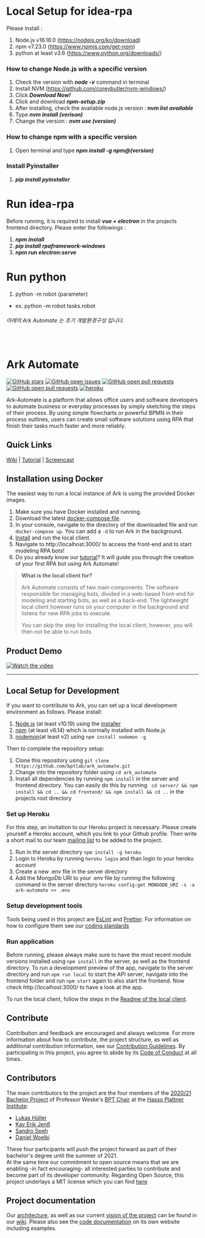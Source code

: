 # Local Setup for idea-rpa 

Please install :
1. Node.js v16.18.0 (https://nodejs.org/ko/download)
2. npm v7.23.0 (https://www.npmjs.com/get-npm)
3. python at least v3.6 (https://www.python.org/downloads/)

### How to change Node.js with a specific version
1. Check the version with ***node -v*** command in terminal
2. Install NVM (https://github.com/coreybutler/nvm-windows/)
3. Click ***Download Now!***  
4. Click and download ***npm-setup.zip***
5. After installing, check the available node.js version : ***nvm list available*** 
6. Type ***nvm install (verison)***
7. Change the version : ***nvm use (version)***


### How to change npm with a specific version
1. Open terminal and type ***npm install -g npm@(version)***

### Install Pyinstaller
1. ***pip install pyinstaller*** 


# Run idea-rpa
Before running, it is required to install ***vue + electron*** in the projects frontend directory. Please enter the followings :
1. ***npm install***
2. ***pip install rpaframework-windows***
3. ***npm run electron:serve***


# Run python 
1. python -m robot (parameter)
- ex. python -m robot tasks.robot


###### 아래의 Ark Automate 는 초기 개발환경구성 입니다. 
</br>




# Ark Automate

[![GitHub stars](https://img.shields.io/github/stars/bptlab/ark_automate)](https://github.com/bptlab/ark_automate)
[![GitHub open issues](https://img.shields.io/github/issues/bptlab/ark_automate)](https://github.com/bptlab/ark_automate/issues)
[![GitHub open pull requests](https://img.shields.io/github/issues-closed/bptlab/ark_automate)](https://github.com/bptlab/ark_automate/issues)
[![GitHub open pull requests](https://img.shields.io/github/issues-pr/bptlab/ark_automate)](https://github.com/bptlab/ark_automate/issues)
[![heroku](https://heroku-badge.herokuapp.com/?app=ark-automate&root=App.js)](https://heroku-badge.herokuapp.com/App.js)

Ark-Automate is a platform that allows office users and software developers to automate business or everyday processes by simply sketching the steps of their process. By using simple flowcharts or powerful BPMN in their process outlines, users can create small software solutions using RPA that finish their tasks much faster and more reliably.

## Quick Links

[Wiki](https://github.com/bptlab/ark_automate/wiki) | 
[Tutorial](https://github.com/bptlab/ark_automate/wiki/tutorial) | 
[Screencast](https://www.youtube.com/watch?v=EIbrYbvtknI)

## Installation using Docker

The easiest way to run a local instance of Ark is using the provided Docker images.

1. Make sure you have Docker installed and running.
1. Download the latest [docker-compose file](https://raw.githubusercontent.com/bptlab/ark_automate/docker-deployment/docker-compose.yml).
1. In your console, navigate to the directory of the downloaded file and run `docker-compose up`. You can add a `-d` to run Ark in the background.
1. [Install](https://github.com/bptlab/ark_automate_local#setup) and run the local client.
1. Navigate to http://localhost:3000/ to access the front-end and to start modeling RPA bots!
1. Do you already know our [tutorial](https://github.com/bptlab/ark_automate/wiki/tutorial)? It will guide you through the creation of your first RPA bot using Ark Automate!

> **What is the local client for?**
> 
> Ark Automate consists of two main components:
> The software responsible for managing bots, divided in a web-based front-end for modeling and starting bots, as well as a back-end.
> The lightweight local client however runs on your computer in the background and listens for new RPA jobs to execute.
> 
> You can skip the step for installing the local client, however, you will then not be able to run bots.

## Product Demo

[![Watch the video](https://i.imgur.com/Q9UTQSY.png)](https://www.youtube.com/watch?v=EIbrYbvtknI)

---

## Local Setup for Development

If you want to contribute to Ark, you can set up a local development environment as follows.
Please install:

1. [Node.js](https://nodejs.org/en/) (at least v10.19) using the [installer](https://nodejs.org/en/download/)
2. [npm](https://www.npmjs.com/get-npm) (at least v6.14) which is normally installed with Node.js
3. [nodemon](https://www.npmjs.com/package/nodemon)(at least v2) using `npm install nodemon -g`

Then to complete the repository setup:

1. Clone this repository using `git clone https://github.com/bptlab/ark_automate.git`
2. Change into the repository folder using `cd ark_automate`
3. Install all dependencies by running `npm install` in the server and frontend directory. You can easily do this by running ` cd server/ && npm install && cd .. && cd frontend/ && npm install && cd ..` in the projects root directory

### Set up Heroku

For this step, an invitation to our Heroku project is necessary. Please create yourself a Heroku account, which you link to your Github profile. Then write a short mail to our team [mailing list](mailto:bpmw2020@gmail.com) to be added to the project.

1. Run in the server directory `npm install -g heroku`
2. Login to Heroku by running `heroku login` and than login to your heroku account
3. Create a new .env file in the server directory
4. Add the MongoDb URI to your .env file by running the following command in the server directory `heroku config:get MONGODB_URI -s -a ark-automate >> .env`

### Setup development tools

Tools being used in this project are [EsLint](https://eslint.org/) and [Prettier](https://prettier.io/). For information on how to configure them see our [coding standards](https://github.com/bptlab/ark_automate/wiki/Coding-standards#tools)

### Run application

Before running, please always make sure to have the most recent module versions installed using `npm install` in the server, as well as the frontend directory.
To run a development preview of the app, navigate to the server directory and run `npm run local` to start the API server, navigate into the frontend folder and run `npm start` again to also start the frontend.
Now check http://localhost:3000/ to have a look at the app.

To run the local client, follow the steps in the [Readme of the local client](https://github.com/bptlab/ark_automate_local#readme).

## Contribute

Contribution and feedback are encouraged and always welcome. For more information about how to contribute, the project structure, as well as additional contribution information, see our [Contribution Guidelines](.github/CONTRIBUTING.md). By participating in this project, you agree to abide by its [Code of Conduct](.github/CODE_OF_CONDUCT.md) at all times.

## Contributors

The main contributors to the project are the four members of the [2020/21 Bachelor Project](https://hpi.de/fileadmin/user_upload/hpi/dokumente/studiendokumente/bachelor/bachelorprojekte/2020_21/FG_Weske_RPA_meets_BPM.pdf) of Professor Weske's [BPT Chair](https://bpt.hpi.uni-potsdam.de) at the [Hasso Plattner Institute](https://hpi.de):

- [Lukas Hüller](https://github.com/lukashueller)
- [Kay Erik Jenß](https://github.com/kej-jay)
- [Sandro Speh](https://github.com/SanJSp)
- [Daniel Woelki](https://github.com/WolfgangDaniel)

These four participants will push the project forward as part of their bachelor's degree until the summer of 2021.  
At the same time our commitment to open source means that we are enabling -in fact encouraging- all interested parties to contribute and become part of its developer community. Regarding Open Source, this project underlays a MIT license which you can find [here](https://github.com/bptlab/ark_automate/blob/main/LICENSE.md)

## Project documentation

Our [architecture](https://github.com/bptlab/ark_automate/wiki/Architecture-in-2021), as well as our current [vision of the project](https://github.com/bptlab/ark_automate/wiki/Vision-for-2021) can be found in our [wiki](https://github.com/bptlab/ark_automate/wiki).
Please also see the [code documentation](https://bptlab.github.io/ark_automate/) on its own website including examples.
